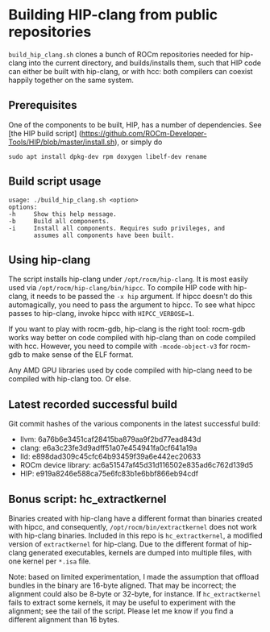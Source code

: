 # Building HIP-clang from public repositories

`build_hip_clang.sh` clones a bunch of ROCm repositories needed for
hip-clang into the current directory, and builds/installs them, such
that HIP code can either be built with hip-clang, or with hcc: both
compilers can coexist happily together on the same system. 

## Prerequisites

One of the components to be built, HIP, has a number of dependencies. See
[the HIP build script]
(https://github.com/ROCm-Developer-Tools/HIP/blob/master/install.sh), 
or simply do
```
sudo apt install dpkg-dev rpm doxygen libelf-dev rename
```

## Build script usage

```
usage: ./build_hip_clang.sh <option>
options:
-h     Show this help message.
-b     Build all components.
-i     Install all components. Requires sudo privileges, and
       assumes all components have been built.
```

## Using hip-clang

The script installs hip-clang under `/opt/rocm/hip-clang`. It is most easily
used via `/opt/rocm/hip-clang/bin/hipcc`. To compile HIP code with hip-clang,
it needs to be passed the `-x hip` argument. If hipcc doesn't do this
automagically, you need to pass the argument to hipcc. To see what hipcc
passes to hip-clang, invoke hipcc with `HIPCC_VERBOSE=1`.

If you want to play with rocm-gdb, hip-clang is the right tool: rocm-gdb works
way better on code compiled with hip-clang than on code compiled with hcc. 
However, you need to compile with `-mcode-object-v3` for rocm-gdb to make
sense of the ELF format.

Any AMD GPU libraries used by code compiled with hip-clang need to be compiled
with hip-clang too. Or else.

## Latest recorded successful build

Git commit hashes of the various components in the latest successful build:
* llvm: 6a76b6e3451caf28415ba879aa9f2bd77ead843d
* clang: e6a3c23fe3d9adff51a07e454941fa0cf641a19a
* lld: e898dad309c45cfc64b93459f39a6e442ec20633
* ROCm device library: ac6a51547af45d31d116502e835ad6c762d139d5
* HIP: e919a8246e588ca75e6fc83b1e6bbf866eb94cdf

## Bonus script: hc_extractkernel

Binaries created with hip-clang have a different format than binaries created
with hipcc, and consequently, `/opt/rocm/bin/extractkernel` does not work
with hip-clang binaries. Included in this repo is `hc_extractkernel`, a
modified version of `extractkernel` for hip-clang. Due to the different
format of hip-clang generated executables, kernels are dumped into multiple
files, with one kernel per `*.isa` file.

Note: based on limited experimentation, I made the assumption that offload
bundles in the binary are 16-byte aligned. That may be incorrect; the alignment
could also be 8-byte or 32-byte, for instance. If `hc_extractkernel` fails to
extract some kernels, it may be useful to experiment with the alignment; see
the tail of the script. Please let me know if you find a different alignment
than 16 bytes.
